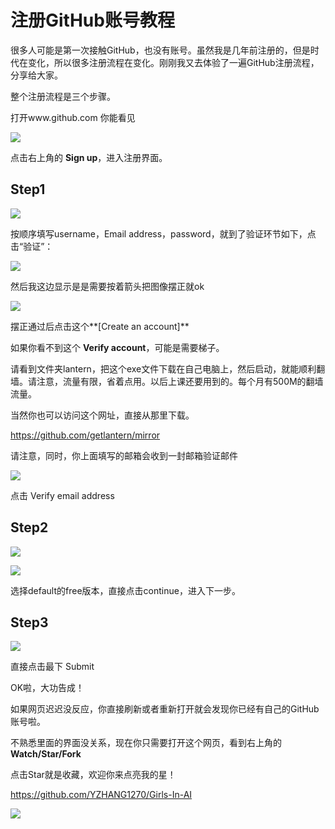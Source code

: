 # 注册GitHub账号教程

很多人可能是第一次接触GitHub，也没有账号。虽然我是几年前注册的，但是时代在变化，所以很多注册流程在变化。刚刚我又去体验了一遍GitHub注册流程，分享给大家。

整个注册流程是三个步骤。

打开www.github.com 你能看见 

![](https://github.com/YZHANG1270/Girls-In-AI/blob/master/others/pics/sign_up_github/002.png?raw=true)

点击右上角的 **Sign up**，进入注册界面。



## Step1

![](https://github.com/YZHANG1270/Girls-In-AI/blob/master/others/pics/sign_up_github/001.png?raw=true)

按顺序填写username，Email address，password，就到了验证环节如下，点击“验证”：

![](https://github.com/YZHANG1270/Girls-In-AI/blob/master/others/pics/sign_up_github/step1-1.png?raw=true)

然后我这边显示是是需要按着箭头把图像摆正就ok

![](https://github.com/YZHANG1270/Girls-In-AI/blob/master/others/pics/sign_up_github/step1.png?raw=true)

摆正通过后点击这个**[Create an account]**

如果你看不到这个 **Verify account**，可能是需要梯子。

请看到文件夹lantern，把这个exe文件下载在自己电脑上，然后启动，就能顺利翻墙。请注意，流量有限，省着点用。以后上课还要用到的。每个月有500M的翻墙流量。

当然你也可以访问这个网址，直接从那里下载。

https://github.com/getlantern/mirror



请注意，同时，你上面填写的邮箱会收到一封邮箱验证邮件

![](https://github.com/YZHANG1270/Girls-In-AI/blob/master/others/pics/sign_up_github/verify_email.png?raw=true)

点击 Verify email address



## Step2

![](https://github.com/YZHANG1270/Girls-In-AI/blob/master/others/pics/sign_up_github/step2-1.png?raw=true)

![](https://github.com/YZHANG1270/Girls-In-AI/blob/master/others/pics/sign_up_github/step2.png?raw=true)

选择default的free版本，直接点击continue，进入下一步。



## Step3

![](https://github.com/YZHANG1270/Girls-In-AI/blob/master/others/pics/sign_up_github/step3.png?raw=true)

直接点击最下 Submit

OK啦，大功告成！



如果网页迟迟没反应，你直接刷新或者重新打开就会发现你已经有自己的GitHub账号啦。

不熟悉里面的界面没关系，现在你只需要打开这个网页，看到右上角的 **Watch/Star/Fork**

点击Star就是收藏，欢迎你来点亮我的星！

https://github.com/YZHANG1270/Girls-In-AI

![](https://github.com/YZHANG1270/Girls-In-AI/blob/master/others/pics/sign_up_github/star.png?raw=true)

